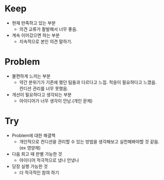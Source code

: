 # Keep

- 현재 만족하고 있는 부분
  - 의견 교류가 활발해서 너무 좋음.
- 계속 이어갔으면 하는 부분
  - 지속적으로 본인 의견 말하기.

# Problem

- 불편하게 느끼는 부분
  - 약간 분위기가 기존에 했던 팀들과 다르다고 느낌. 적응이 필요하다고 느꼈음. 컨디션 관리를 너무 못했음.
- 개선이 필요하다고 생각되는 부분
  - 아이디어가 너무 생각이 안남.(개인 문제)

# Try

- Problem에 대한 해결책
  - 개인적으로 컨디션을 관리할 수 있는 방법을 생각해보고 실천해봐야할 것 같음.(ex 영양제)
- 다음 회고 때 판별 가능한 것
  - 아이디어 적극적으로 냈나 안냈나
- 당장 실행 가능한 것
  - 더 적극적인 참여 하기
